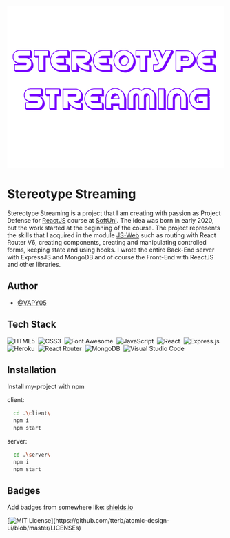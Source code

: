 ![Logo](https://github.com/VAPY05/Steretype-Streaming/blob/main/assets/logo-front-end.png)

# Stereotype Streaming

Stereotype Streaming is a project that I am creating with passion as Project Defense for [ReactJS](https://softuni.bg/trainings/3727/reactjs-june-2022) course at [SoftUni](https://softuni.bg/). The idea was born in early 2020, but the work started at the beginning of the course. The project represents the skills that I acquired in the module [JS-Web](https://softuni.bg/modules/122/js-web/1307) such as routing with React Router V6, creating components, creating and manipulating controlled forms, keeping state and using hooks. I wrote the entire Back-End server with ExpressJS and MongoDB and of course the Front-End with ReactJS and other libraries.


## Author

- [@VAPY05](https://github.com/VAPY05)


## Tech Stack

![HTML5](https://img.shields.io/badge/html5-%23E34F26.svg?style=for-the-flat&logo=html5&logoColor=white)&nbsp;
![CSS3](https://img.shields.io/badge/css3-%231572B6.svg?style=for-the-flat&logo=css3&logoColor=white)&nbsp;
![Font Awesome](https://img.shields.io/badge/Font%20Awesome-528DD7?style=for-the-flat&logo=fontawesome&logoColor=white)&nbsp;
![JavaScript](https://img.shields.io/badge/Javascript-a57f1c.svg?&style=flat&logo=javascript&logoColor=%23F7DF1E)&nbsp;
![React](https://img.shields.io/badge/react-%2320232a.svg?style=for-the-flat&logo=react&logoColor=%2361DAFB)&nbsp;
![Express.js](https://img.shields.io/badge/express.js-%23404d59.svg?style=for-the-flat&logo=express&logoColor=%2361DAFB)&nbsp;
![Heroku](https://img.shields.io/badge/heroku-%23430098.svg?style=for-the-flat&logo=heroku&logoColor=white)&nbsp;
![React Router](https://img.shields.io/badge/React_Router-CA4245?style=for-the-flat&logo=react-router&logoColor=white)&nbsp;
![MongoDB](https://img.shields.io/badge/MongoDB-%234ea94b.svg?style=for-the-flat&logo=mongodb&logoColor=white)&nbsp;
![Visual Studio Code](https://img.shields.io/badge/Visual%20Studio%20Code-0078d7.svg?style=for-the-flat&logo=visual-studio-code&logoColor=white)
## Installation

Install my-project with npm

client:
```bash
  cd .\client\
  npm i
  npm start
```
server: 
```bash
  cd .\server\
  npm i
  npm start
```
    
## Badges

Add badges from somewhere like: [shields.io](https://shields.io/)

[![MIT License](https://img.shields.io/apm/l/atomic-design-ui.svg?)](https://github.com/tterb/atomic-design-ui/blob/master/LICENSEs)

